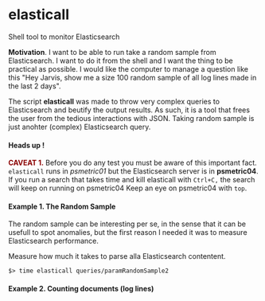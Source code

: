 
# elasticall
Shell tool to monitor Elasticsearch

**Motivation**. I want to be able to run take a random sample from Elasticsearch. I want to do it from the shell and I want the thing to be practical as possible. I would like the computer to manage a question like this "Hey Jarvis, show me a size 100 random sample of all log lines made in the last 2 days". 

The script **elasticall** was made to throw very complex queries to Elasticsearch and beutify the output results. As such, it is a tool that frees the user from the tedious interactions with JSON. Taking random sample is just anohter (complex) Elasticsearch query.

#### Heads up ! 

<span style="color:darkred;font-weight:bold">CAVEAT 1.</span> Before you do any test you must be aware of this important fact. `elasticall` runs in *psmetric01* but the Elasticsearch server is in **psmetric04**. If you run a search that takes time and kill elasticall with `Ctrl+C,` the search will keep on running on psmetric04  Keep an eye on psmetric04 with `top`.

#### Example 1. The Random Sample

The random sample can be interesting per se, in the sense that it can be usefull to spot anomalies, but the first reason I needed it was to measure Elasticsearch performance. 

Measure how much it takes to parse alla Elasticsearch contentent.

    $> time elasticall queries/paramRandomSample2


#### Example 2. Counting documents (log lines)
